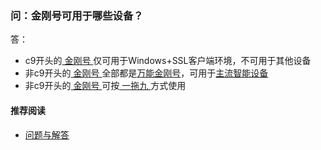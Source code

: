 ### 问：金刚号可用于哪些设备？

答：

- c9开头的[ 金刚号 ](https://a2zitpro.github.io/web/金刚号)仅可用于Windows+SSL客户端环境，不可用于其他设备
- 非c9开头的[ 金刚号 ](https://a2zitpro.github.io/web/金刚号)全部都是[万能金刚号](https://a2zitpro.github.io/web/万能金刚号)，可用于[主流智能设备](https://a2zitpro.github.io/web/万能金刚号)
- 非c9开头的[ 金刚号 ](https://a2zitpro.github.io/web/金刚号)可按[ 一拖九 ](https://a2zitpro.github.io/web/一拖九)方式使用

#### 推荐阅读
- [ 问题与解答 ](https://a2zitpro.github.io/web/问题与解答)
